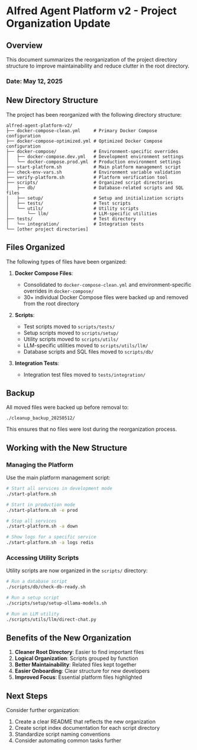 # Alfred Agent Platform v2 - Project Organization Update

## Overview

This document summarizes the reorganization of the project directory structure to improve maintainability and reduce clutter in the root directory.

### Date: May 12, 2025

## New Directory Structure

The project has been reorganized with the following directory structure:

```
alfred-agent-platform-v2/
├── docker-compose-clean.yml     # Primary Docker Compose configuration
├── docker-compose-optimized.yml # Optimized Docker Compose configuration
├── docker-compose/              # Environment-specific overrides
│   ├── docker-compose.dev.yml   # Development environment settings
│   └── docker-compose.prod.yml  # Production environment settings
├── start-platform.sh            # Main platform management script
├── check-env-vars.sh            # Environment variable validation
├── verify-platform.sh           # Platform verification tool
├── scripts/                     # Organized script directories
│   ├── db/                      # Database-related scripts and SQL files
│   ├── setup/                   # Setup and initialization scripts
│   ├── tests/                   # Test scripts
│   └── utils/                   # Utility scripts
│       └── llm/                 # LLM-specific utilities
├── tests/                       # Test directory
│   └── integration/             # Integration tests
└── [other project directories]
```

## Files Organized

The following types of files have been organized:

1. **Docker Compose Files**:
   - Consolidated to `docker-compose-clean.yml` and environment-specific overrides in `docker-compose/`
   - 30+ individual Docker Compose files were backed up and removed from the root directory

2. **Scripts**:
   - Test scripts moved to `scripts/tests/`
   - Setup scripts moved to `scripts/setup/`
   - Utility scripts moved to `scripts/utils/`
   - LLM-specific utilities moved to `scripts/utils/llm/`
   - Database scripts and SQL files moved to `scripts/db/`

3. **Integration Tests**:
   - Integration test files moved to `tests/integration/`

## Backup

All moved files were backed up before removal to:
```
./cleanup_backup_20250512/
```

This ensures that no files were lost during the reorganization process.

## Working with the New Structure

### Managing the Platform

Use the main platform management script:
```bash
# Start all services in development mode
./start-platform.sh

# Start in production mode
./start-platform.sh -e prod

# Stop all services
./start-platform.sh -a down

# Show logs for a specific service
./start-platform.sh -a logs redis
```

### Accessing Utility Scripts

Utility scripts are now organized in the `scripts/` directory:
```bash
# Run a database script
./scripts/db/check-db-ready.sh

# Run a setup script
./scripts/setup/setup-ollama-models.sh

# Run an LLM utility
./scripts/utils/llm/direct-chat.py
```

## Benefits of the New Organization

1. **Cleaner Root Directory**: Easier to find important files
2. **Logical Organization**: Scripts grouped by function
3. **Better Maintainability**: Related files kept together
4. **Easier Onboarding**: Clear structure for new developers
5. **Improved Focus**: Essential platform files highlighted

## Next Steps

Consider further organization:

1. Create a clear README that reflects the new organization
2. Create script index documentation for each script directory
3. Standardize script naming conventions
4. Consider automating common tasks further
